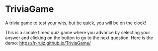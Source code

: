 # TriviaGame
A trivia game to test your wits, but be quick, you will be on the clock!

This is a simple timed quiz game where you advance by selecting your answer and clicking on the button to go to the next question.
Here is the demo: https://r-ruiz.github.io/TriviaGame/
